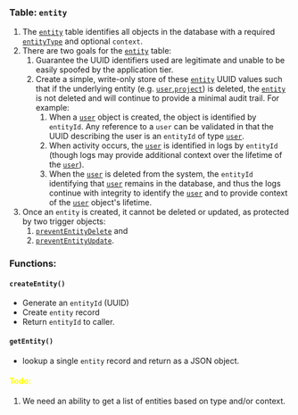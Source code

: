 ###  Table: `entity`

1. The [`entity`](./020-entity.sql) table identifies all objects in the database with a required [`entityType`](./010-entityType.md) and optional `context`.
2. There are two goals for the [`entity`](./020-entity.sql) table:
	1. Guarantee the UUID identifiers used are legitimate and unable to be easily spoofed by the application tier.
	2. Create a simple, write-only store of these [`entity`](./020-entity.sql) UUID values such that if the underlying entity (e.g. [`user`](./050-users.md),[`project`](./110-projects.md)) is deleted, the [`entity`](./020-entity.sql) is not deleted and will continue to provide a minimal audit trail.  For example:
		1. When a [`user`](./050-users.md) object is created, the object is identified by `entityId`. Any reference to a `user` can be validated in that the UUID describing the user is an `entityId` of type [`user`](./050-users.md).
		2. When activity occurs, the [`user`](./050-users.md) is identified in logs by `entityId` (though logs may provide additional context over the lifetime of the [`user`](./050-users.md)).
		3. When the [`user`](./050-users.md) is deleted from the system, the `entityId` identifying that [`user`](./050-users/md) remains in the database, and thus the logs continue with integrity to identify the [`user`](./050-users.md) and to provide context of the [`user`](./050-users.md) object's lifetime.
3. Once an `entity` is created, it cannot be deleted or updated, as protected by two trigger objects:
	1. [`preventEntityDelete`](./010-preventDelete.sql) and 
	2. [`preventEntityUpdate`](./010-preventUpdate.sql).

### Functions:
#### `createEntity()`
* Generate an `entityId` (UUID)
* Create `entity` record
* Return `entityId` to caller.
#### `getEntity()`
* lookup a single `entity` record and return as a JSON object.


#### <span style="color:yellow">Todo:</span>
1. We need an ability to get a list of entities based on type and/or context.
